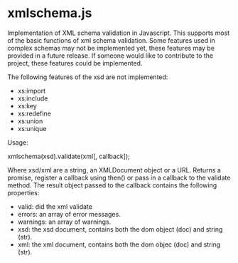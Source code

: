 # xmlschema.js
Implementation of XML schema validation in Javascript. This supports most of the basic functions of xml schema
validation. Some features used in complex schemas may not be implemented yet, these features may be provided in
a future release. If someone would like to contribute to the project, these features could be implemented.

The following features of the xsd are not implemented:

* xs:import
* xs:include
* xs:key
* xs:redefine
* xs:union
* xs:unique

Usage:

xmlschema(xsd).validate(xml[, callback]);

Where xsd/xml are a string, an XMLDocument object or a URL. Returns a promise, register a callback using then()
or pass in a callback to the validate method. 
The result object passed to the callback contains the following properties:

* valid: did the xml validate
* errors: an array of error messages.
* warnings: an array of warnings.
* xsd: the xsd document, contains both the dom object (doc) and string (str).
* xml: the xml document, contains both the dom objec (doc) and string (str).
